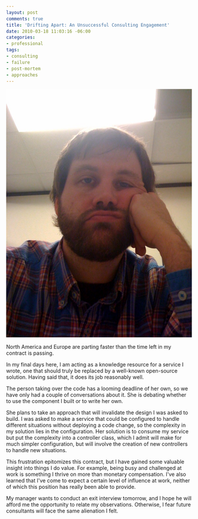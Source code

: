 ```yaml
---
layout: post
comments: true
title: 'Drifting Apart: An Unsuccessful Consulting Engagement'
date: 2010-03-18 11:03:16 -06:00
categories:
- professional
tags:
- consulting
- failure
- post-mortem
- approaches
---
```

![bored-chuck](/assets/bored-chuck.jpg)

North America and Europe are parting faster than the time left in my contract is passing.

In my final days here, I am acting as a knowledge resource for a service I wrote, one that should truly be replaced by a well-known open-source solution. Having said that, it does its job reasonably well.

The person taking over the code has a looming deadline of her own, so we have only had a couple of conversations about it. She is debating whether to use the component I built or to write her own.

She plans to take an approach that will invalidate the design I was asked to build. I was asked to make a service that could be configured to handle different situations without deploying a code change, so the complexity in my solution lies in the configuration. Her solution is to consume my service but put the complexity into a controller class, which I admit will make for much simpler configuration, but will involve the creation of new controllers to handle new situations.

This frustration epitomizes this contract, but I have gained some valuable insight into things I do value. For example, being busy and challenged at work is something I thrive on more than monetary compensation. I've also learned that I've come to expect a certain level of influence at work, neither of which this position has really been able to provide.

My manager wants to conduct an exit interview tomorrow, and I hope he will afford me the opportunity to relate my observations. Otherwise, I fear future consultants will face the same alienation I felt.
